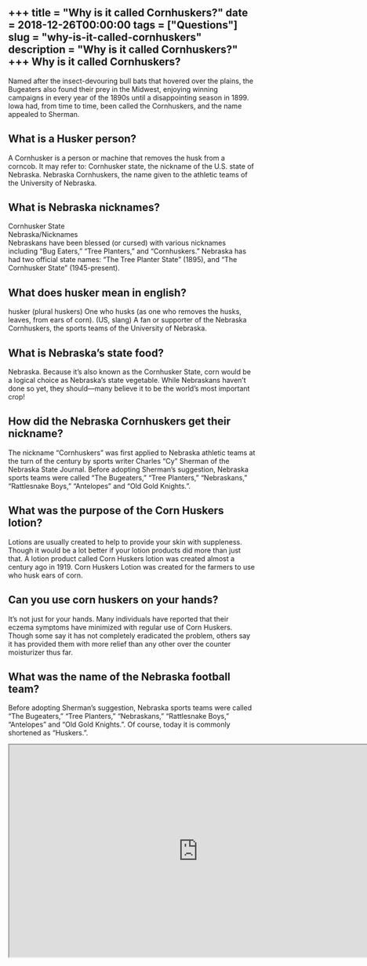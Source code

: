 +++
title = "Why is it called Cornhuskers?"
date = 2018-12-26T00:00:00
tags = ["Questions"]
slug = "why-is-it-called-cornhuskers"
description = "Why is it called Cornhuskers?"
+++
Why is it called Cornhuskers?
-----------------------------

Named after the insect-devouring bull bats that hovered over the plains, the Bugeaters also found their prey in the Midwest, enjoying winning campaigns in every year of the 1890s until a disappointing season in 1899. Iowa had, from time to time, been called the Cornhuskers, and the name appealed to Sherman.

What is a Husker person?
------------------------

A Cornhusker is a person or machine that removes the husk from a corncob. It may refer to: Cornhusker state, the nickname of the U.S. state of Nebraska. Nebraska Cornhuskers, the name given to the athletic teams of the University of Nebraska.

What is Nebraska nicknames?
---------------------------

Cornhusker State  
Nebraska/Nicknames  
Nebraskans have been blessed (or cursed) with various nicknames including “Bug Eaters,” “Tree Planters,” and “Cornhuskers.” Nebraska has had two official state names: “The Tree Planter State” (1895), and “The Cornhusker State” (1945-present).

What does husker mean in english?
---------------------------------

husker (plural huskers) One who husks (as one who removes the husks, leaves, from ears of corn). (US, slang) A fan or supporter of the Nebraska Cornhuskers, the sports teams of the University of Nebraska.

What is Nebraska’s state food?
------------------------------

Nebraska. Because it’s also known as the Cornhusker State, corn would be a logical choice as Nebraska’s state vegetable. While Nebraskans haven’t done so yet, they should—many believe it to be the world’s most important crop!

How did the Nebraska Cornhuskers get their nickname?
----------------------------------------------------

The nickname “Cornhuskers” was first applied to Nebraska athletic teams at the turn of the century by sports writer Charles “Cy” Sherman of the Nebraska State Journal. Before adopting Sherman’s suggestion, Nebraska sports teams were called “The Bugeaters,” “Tree Planters,” “Nebraskans,” “Rattlesnake Boys,” “Antelopes” and “Old Gold Knights.”.

What was the purpose of the Corn Huskers lotion?
------------------------------------------------

Lotions are usually created to help to provide your skin with suppleness. Though it would be a lot better if your lotion products did more than just that. A lotion product called Corn Huskers lotion was created almost a century ago in 1919. Corn Huskers Lotion was created for the farmers to use who husk ears of corn.

Can you use corn huskers on your hands?
---------------------------------------

It’s not just for your hands. Many individuals have reported that their eczema symptoms have minimized with regular use of Corn Huskers. Though some say it has not completely eradicated the problem, others say it has provided them with more relief than any other over the counter moisturizer thus far.

What was the name of the Nebraska football team?
------------------------------------------------

Before adopting Sherman’s suggestion, Nebraska sports teams were called “The Bugeaters,” “Tree Planters,” “Nebraskans,” “Rattlesnake Boys,” “Antelopes” and “Old Gold Knights.”. Of course, today it is commonly shortened as “Huskers.”.

<iframe allow="accelerometer; autoplay; clipboard-write; encrypted-media; gyroscope; picture-in-picture" allowfullscreen="" class="__youtube_prefs__  epyt-is-override  no-lazyload" data-no-lazy="1" data-origheight="433" data-origwidth="770" data-skipgform_ajax_framebjll="" height="433" id="_ytid_66347" loading="lazy" src="https://www.youtube.com/embed/KrUyz643q80?enablejsapi=1&autoplay=0&cc_load_policy=0&cc_lang_pref=&iv_load_policy=1&loop=0&modestbranding=0&rel=1&fs=1&playsinline=0&autohide=2&theme=dark&color=red&controls=1&" title="YouTube player" width="770"></iframe>